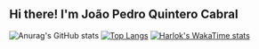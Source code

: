 ## Hi there! I'm João Pedro Quintero Cabral
![Anurag's GitHub stats](https://github-readme-stats.vercel.app/api?username=anuraghazra&show_icons=true&theme=radical)
[![Top Langs](https://github-readme-stats.vercel.app/api/top-langs/?username=JPCabral04&layout=donut)](https://github.com/JPCabral04/github-readme-stats)
[![Harlok's WakaTime stats](https://github-readme-stats.vercel.app/api/wakatime?username=JPCabral04)](https://github.com/JPCabral04/github-readme-stats)
